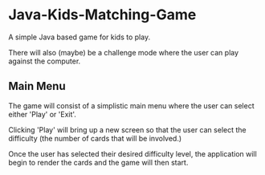 # Java-Kids-Matching-Game

A simple Java based game for kids to play.

There will also (maybe) be a challenge mode where the user can play against the computer.

## Main Menu
The game will consist of a simplistic main menu where the user can select either 'Play' or 'Exit'.

Clicking 'Play' will bring up a new screen so that the user can select the difficulty (the number of cards that will be involved.)

Once the user has selected their desired difficulty level, the application will begin to render the cards and the game will then start.

